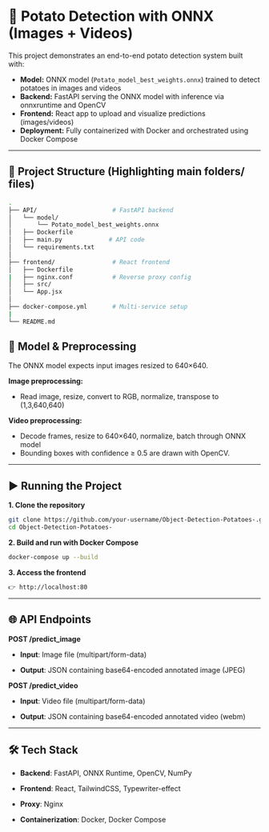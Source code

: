 # 🥔 Potato Detection with ONNX (Images + Videos)  
This project demonstrates an end-to-end potato detection system built with:  

- **Model:** ONNX model (`Potato_model_best_weights.onnx`) trained to detect potatoes in images and videos  
- **Backend:** FastAPI serving the ONNX model with inference via onnxruntime and OpenCV  
- **Frontend:** React app to upload and visualize predictions (images/videos)  
- **Deployment:** Fully containerized with Docker and orchestrated using Docker Compose  

---

## 📂 Project Structure (Highlighting main folders/ files)  
```bash
.
├── API/                     # FastAPI backend
│   └── model/
│       └── Potato_model_best_weights.onnx
│   ├── Dockerfile
│   ├── main.py             # API code
│   └── requirements.txt
│
├── frontend/                # React frontend
│   ├── Dockerfile
|   ├── nginx.conf           # Reverse proxy config
│   ├── src/
│   └── App.jsx
│
├── docker-compose.yml       # Multi-service setup
|
└── README.md
```

## 🚀 Model & Preprocessing
The ONNX model expects input images resized to 640×640.

**Image preprocessing:**
- Read image, resize, convert to RGB, normalize, transpose to (1,3,640,640)
  
**Video preprocessing:**
- Decode frames, resize to 640×640, normalize, batch through ONNX model
- Bounding boxes with confidence ≥ 0.5 are drawn with OpenCV.

---

## ▶️ Running the Project ##


**1. Clone the repository**

```bash
git clone https://github.com/your-username/Object-Detection-Potatoes-.git
cd Object-Detection-Potatoes-
```


**2. Build and run with Docker Compose**

```bash
docker-compose up --build
```


**3. Access the frontend**

```bash
👉 http://localhost:80
```

---

## 🌐 API Endpoints

**POST /predict_image**

- **Input**: Image file (multipart/form-data)

- **Output**: JSON containing base64-encoded annotated image (JPEG)

**POST /predict_video**

- **Input**: Video file (multipart/form-data)

- **Output**: JSON containing base64-encoded annotated video (webm)

---

## 🛠 Tech Stack

- **Backend**: FastAPI, ONNX Runtime, OpenCV, NumPy

- **Frontend**: React, TailwindCSS, Typewriter-effect

- **Proxy**: Nginx

- **Containerization**: Docker, Docker Compose
